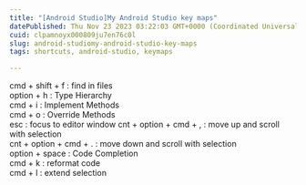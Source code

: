 ```yaml
---
title: "[Android Studio]My Android Studio key maps"
datePublished: Thu Nov 23 2023 03:22:03 GMT+0000 (Coordinated Universal Time)
cuid: clpamnoyx000809ju7en76c0l
slug: android-studiomy-android-studio-key-maps
tags: shortcuts, android-studio, keymaps

---
```


cmd + shift + f : find in files  
option + h : Type Hierarchy  
cmd + i : Implement Methods  
cmd + o : Override Methods  
esc : focus to editor window
cnt + option + cmd + , : move up and scroll with selection  
cnt + option + cmd + . : move down and scroll with selection  
option + space : Code Completion  
cmd + k : reformat code  
cmd + l : extend selection